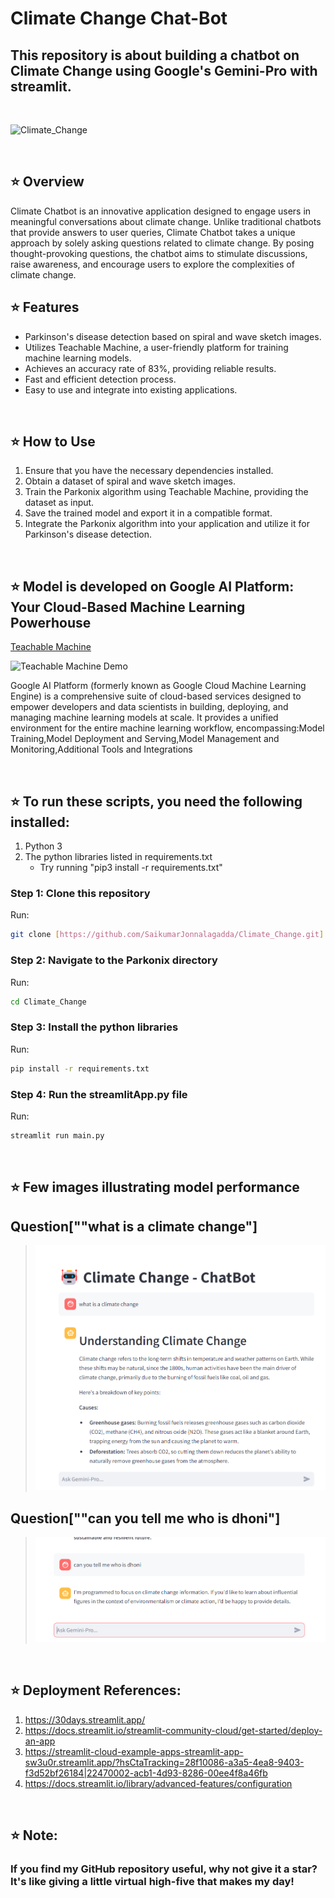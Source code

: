 # Climate Change Chat-Bot
## This repository is about building a chatbot on Climate Change using Google's Gemini-Pro with streamlit.

<br>

![Climate_Change](.images/chat.png)

<br>


## ⭐  Overview
Climate Chatbot is an innovative application designed to engage users in meaningful conversations about climate change. Unlike traditional chatbots that provide answers to user queries, Climate Chatbot takes a unique approach by solely asking questions related to climate change. By posing thought-provoking questions, the chatbot aims to stimulate discussions, raise awareness, and encourage users to explore the complexities of climate change.
<br>

## ⭐  Features
* Parkinson's disease detection based on spiral and wave sketch images.
* Utilizes Teachable Machine, a user-friendly platform for training machine learning models.
* Achieves an accuracy rate of 83%, providing reliable results.
* Fast and efficient detection process.
* Easy to use and integrate into existing applications.

<br>

## ⭐  How to Use
1. Ensure that you have the necessary dependencies installed.
2. Obtain a dataset of spiral and wave sketch images.
3. Train the Parkonix algorithm using Teachable Machine, providing the dataset as input.
4. Save the trained model and export it in a compatible format.
5. Integrate the Parkonix algorithm into your application and utilize it for Parkinson's disease detection.

<br>

## ⭐  Model is developed on Google AI Platform: Your Cloud-Based Machine Learning Powerhouse

[Teachable Machine](https://teachablemachine.withgoogle.com/)

![Teachable Machine Demo](./Images/teachablemachine_demo.jpg)

Google AI Platform (formerly known as Google Cloud Machine Learning Engine) is a comprehensive suite of cloud-based services designed to empower developers and data scientists in building, deploying, and managing machine learning models at scale. It provides a unified environment for the entire machine learning workflow, encompassing:Model Training,Model Deployment and Serving,Model Management and Monitoring,Additional Tools and Integrations

<br>

## ⭐  To run these scripts, you need the following installed:

1. Python 3
2. The python libraries listed in requirements.txt
    * Try running "pip3 install -r requirements.txt"

### Step 1: Clone this repository
Run:
```bash
git clone [https://github.com/SaikumarJonnalagadda/Climate_Change.git]
```

### Step 2: Navigate to the Parkonix directory
Run:
```bash
cd Climate_Change
```
### Step 3: Install the python libraries
Run:
```bash
pip install -r requirements.txt
```
### Step 4: Run the streamlitApp.py file
Run:
```bash
streamlit run main.py
```

<br>

## ⭐ Few images illustrating model performance


## Question[""what is a climate change"]
> ![Teachable Machine](images/question2.png)
</b></b>

## Question[""can you tell me who is dhoni"]
> ![Teachable Machine](images/question1.png)
</b></b>


<br>

## ⭐ Deployment References:
1. https://30days.streamlit.app/
2. https://docs.streamlit.io/streamlit-community-cloud/get-started/deploy-an-app
3. https://streamlit-cloud-example-apps-streamlit-app-sw3u0r.streamlit.app/?hsCtaTracking=28f10086-a3a5-4ea8-9403-f3d52bf26184|22470002-acb1-4d93-8286-00ee4f8a46fb
4. https://docs.streamlit.io/library/advanced-features/configuration


<br>

## ⭐ Note:
### **If you find my GitHub repository useful, why not give it a star? It's like giving a little virtual high-five that makes my day!**

<br>

